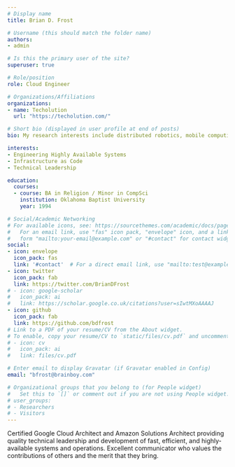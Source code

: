 ```yaml
---
# Display name
title: Brian D. Frost

# Username (this should match the folder name)
authors:
- admin

# Is this the primary user of the site?
superuser: true

# Role/position
role: Cloud Engineer

# Organizations/Affiliations
organizations:
- name: Techolution
  url: "https://techolution.com/"

# Short bio (displayed in user profile at end of posts)
bio: My research interests include distributed robotics, mobile computing and programmable matter.

interests:
- Engineering Highly Available Systems
- Infrastructure as Code
- Technical Leadership

education:
  courses:
  - course: BA in Religion / Minor in CompSci
    institution: Oklahoma Baptist University
    year: 1994

# Social/Academic Networking
# For available icons, see: https://sourcethemes.com/academic/docs/page-builder/#icons
#   For an email link, use "fas" icon pack, "envelope" icon, and a link in the
#   form "mailto:your-email@example.com" or "#contact" for contact widget.
social:
- icon: envelope
  icon_pack: fas
  link: '#contact'  # For a direct email link, use "mailto:test@example.org".
- icon: twitter
  icon_pack: fab
  link: https://twitter.com/BrianDFrost
# - icon: google-scholar
#   icon_pack: ai
#   link: https://scholar.google.co.uk/citations?user=sIwtMXoAAAAJ
- icon: github
  icon_pack: fab
  link: https://github.com/bdfrost
# Link to a PDF of your resume/CV from the About widget.
# To enable, copy your resume/CV to `static/files/cv.pdf` and uncomment the lines below.
# - icon: cv
#   icon_pack: ai
#   link: files/cv.pdf

# Enter email to display Gravatar (if Gravatar enabled in Config)
email: "bfrost@brainboy.com"

# Organizational groups that you belong to (for People widget)
#   Set this to `[]` or comment out if you are not using People widget.
# user_groups:
# - Researchers
# - Visitors
---
```


Certified Google Cloud Architect and Amazon Solutions Architect providing quality technical leadership and development of fast, efficient, and highly-available systems and operations. Excellent communicator who values the contributions of others and the merit that they bring.
